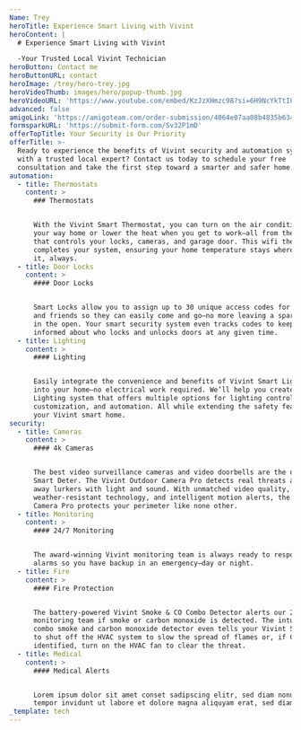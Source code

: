 ```yaml
---
Name: Trey
heroTitle: Experience Smart Living with Vivint
heroContent: |
  # Experience Smart Living with Vivint

  -Your Trusted Local Vivint Technician
heroButton: Contact me
heroButtonURL: contact
heroImage: /trey/hero-trey.jpg
heroVideoThumb: images/hero/popup-thumb.jpg
heroVideoURL: 'https://www.youtube.com/embed/KzJzXHmzc98?si=6H9NcYkTtI0TeCpI'
advanced: false
amigoLink: 'https://amigoteam.com/order-submission/4064e07aa08b4835b634d5688be019bb'
formsparkURL: 'https://submit-form.com/Sv32P1mD'
offerTopTitle: Your Security is Our Priority
offerTitle: >-
  Ready to experience the benefits of Vivint security and automation systems
  with a trusted local expert? Contact us today to schedule your free
  consultation and take the first step toward a smarter and safer home.
automation:
  - title: Thermostats
    content: >
      ### Thermostats


      With the Vivint Smart Thermostat, you can turn on the air conditioning on
      your way home or lower the heat when you get to work—all from the same app
      that controls your locks, cameras, and garage door. This wifi thermostat
      completes your system, ensuring your home temperature stays where you want
      it, always.
  - title: Door Locks
    content: >
      #### Door Locks


      Smart Locks allow you to assign up to 30 unique access codes for family
      and friends so they can easily come and go—no more leaving a spare key out
      in the open. Your smart security system even tracks codes to keep you
      informed about who locks and unlocks doors at any given time.
  - title: Lighting
    content: >
      #### Lighting


      Easily integrate the convenience and benefits of Vivint Smart Lighting
      into your home—no electrical work required. We’ll help you create a Smart
      Lighting system that offers multiple options for lighting control,
      customization, and automation. All while extending the safety features of
      your Vivint smart home.
security:
  - title: Cameras
    content: >
      #### 4k Cameras


      The best video surveillance cameras and video doorbells are the ones use
      Smart Deter. The Vivint Outdoor Camera Pro detects real threats and scares
      away lurkers with light and sound. With unmatched video quality,
      weather-resistant technology, and intelligent motion alerts, the Outdoor
      Camera Pro protects your perimeter like none other.
  - title: Monitoring
    content: >
      #### 24/7 Monitoring


      The award-winning Vivint monitoring team is always ready to respond to
      alarms so you have backup in an emergency—day or night.
  - title: Fire
    content: >
      #### Fire Protection


      The battery-powered Vivint Smoke & CO Combo Detector alerts our 24/7
      monitoring team if smoke or carbon monoxide is detected. The intuitive
      combo smoke and carbon monoxide detector even tells your Vivint Smart Hub
      to shut off the HVAC system to slow the spread of flames or, if CO is
      identified, turn on the HVAC fan to clear the threat.
  - title: Medical
    content: >
      #### Medical Alerts


      Lorem ipsum dolor sit amet conset sadipscing elitr, sed diam nonumy eirmod
      tempor invidunt ut labore et dolore magna aliquyam erat, sed diam
_template: tech
---
```





















